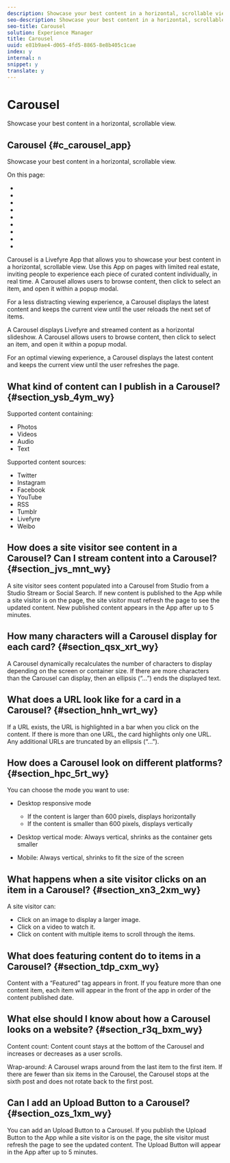 ```yaml
---
description: Showcase your best content in a horizontal, scrollable view.
seo-description: Showcase your best content in a horizontal, scrollable view.
seo-title: Carousel
solution: Experience Manager
title: Carousel
uuid: e81b9ae4-d065-4fd5-8865-8e8b405c1cae
index: y
internal: n
snippet: y
translate: y
---
```


# Carousel

Showcase your best content in a horizontal, scrollable view.

## Carousel {#c_carousel_app}

Showcase your best content in a horizontal, scrollable view. 

On this page:

* [](#c_carousel_app/section_ysb_4ym_wy) 
* [](#c_carousel_app/section_jvs_mnt_wy) 
* [](#c_carousel_app/section_qsx_xrt_wy) 
* [](#c_carousel_app/section_hnh_wrt_wy) 
* [](#c_carousel_app/section_hpc_5rt_wy) 
* [](#c_carousel_app/section_xn3_2xm_wy) 
* [](#c_carousel_app/section_tdp_cxm_wy) 
* [](#c_carousel_app/section_r3q_bxm_wy) 
* [](#c_carousel_app/section_ozs_1xm_wy)

Carousel is a Livefyre App that allows you to showcase your best content in a horizontal, scrollable view. Use this App on pages with limited real estate, inviting people to experience each piece of curated content individually, in real time. A Carousel allows users to browse content, then click to select an item, and open it within a popup modal.

For a less distracting viewing experience, a Carousel displays the latest content and keeps the current view until the user reloads the next set of items.

A Carousel displays Livefyre and streamed content as a horizontal slideshow. A Carousel allows users to browse content, then click to select an item, and open it within a popup modal.

For an optimal viewing experience, a Carousel displays the latest content and keeps the current view until the user refreshes the page.

## What kind of content can I publish in a Carousel? {#section_ysb_4ym_wy}

Supported content containing:

* Photos 
* Videos 
* Audio 
* Text

Supported content sources:

* Twitter 
* Instagram 
* Facebook 
* YouTube 
* RSS 
* Tumblr 
* Livefyre 
* Weibo

## How does a site visitor see content in a Carousel? Can I stream content into a Carousel? {#section_jvs_mnt_wy}

A site visitor sees content populated into a Carousel from Studio from a Studio Stream or Social Search. If new content is published to the App while a site visitor is on the page, the site visitor must refresh the page to see the updated content. New published content appears in the App after up to 5 minutes.

## How many characters will a Carousel display for each card? {#section_qsx_xrt_wy}

A Carousel dynamically recalculates the number of characters to display depending on the screen or container size. If there are more characters than the Carousel can display, then an ellipsis (“…”) ends the displayed text.

## What does a URL look like for a card in a Carousel? {#section_hnh_wrt_wy}

If a URL exists, the URL is highlighted in a bar when you click on the content. If there is more than one URL, the card highlights only one URL. Any additional URLs are truncated by an ellipsis (“…”).

## How does a Carousel look on different platforms? {#section_hpc_5rt_wy}

You can choose the mode you want to use:

* Desktop responsive mode

    * If the content is larger than 600 pixels, displays horizontally 
    * If the content is smaller than 600 pixels, displays vertically

* Desktop vertical mode: Always vertical, shrinks as the container gets smaller 
* Mobile: Always vertical, shrinks to fit the size of the screen

## What happens when a site visitor clicks on an item in a Carousel? {#section_xn3_2xm_wy}

A site visitor can:

* Click on an image to display a larger image. 
* Click on a video to watch it. 
* Click on content with multiple items to scroll through the items.

## What does featuring content do to items in a Carousel? {#section_tdp_cxm_wy}

Content with a “Featured” tag appears in front. If you feature more than one content item, each item will appear in the front of the app in order of the content published date.

## What else should I know about how a Carousel looks on a website? {#section_r3q_bxm_wy}

Content count: Content count stays at the bottom of the Carousel and increases or decreases as a user scrolls.

Wrap-around: A Carousel wraps around from the last item to the first item. If there are fewer than six items in the Carousel, the Carousel stops at the sixth post and does not rotate back to the first post.

## Can I add an Upload Button to a Carousel? {#section_ozs_1xm_wy}

You can add an Upload Button to a Carousel. If you publish the Upload Button to the App while a site visitor is on the page, the site visitor must refresh the page to see the updated content. The Upload Button will appear in the App after up to 5 minutes. 
